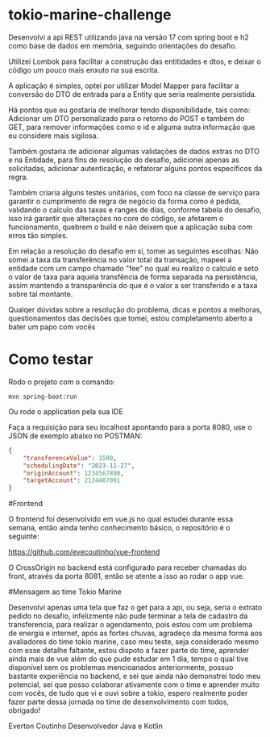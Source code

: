 # tokio-marine-challenge

Desenvolvi a api REST utilizando java na versão 17 com spring boot e h2 como base de dados em memória, seguindo orientações do desafio.

Utilizei Lombok para facilitar a construção das entitidades e dtos, e deixar o código um pouco mais enxuto na sua escrita.

A aplicação é simples, optei por utilizar Model Mapper para facilitar a conversão do DTO de entrada para a Entity que seria realmente persistida. 

Há pontos que eu gostaria de melhorar tendo disponibilidade, tais como:  Adicionar um DTO personalizado para o retorno do POST e também do GET, para remover informações como o id e alguma outra informação que eu considere mais sigilosa. 

Também gostaria de adicionar algumas validações de dados extras no DTO e na Entidade, para fins de resolução do desafio, adicionei apenas as solicitadas, adicionar autenticação, e refatorar alguns pontos especificos da regra. 

Também criaria alguns testes unitários, com foco na classe de serviço para garantir o cumprimento de regra de negócio da forma como é pedida, validando o calculo das taxas e ranges de dias, conforme tabela do desafio, isso irá garantir que alterações no core do código, se afetarem o funcionamento, quebrem o build e não deixem que a aplicação suba com erros tão simples. 

Em relação a resolução do desafio em si, tomei as seguintes escolhas: Não somei a taxa da transferência no valor total da transação, mapeei a entidade com um campo chamado "fee" no qual eu realizo o calculo e seto o valor de taxa para aquela transfência de forma separada na persistência, assim mantendo a transparência do que é o valor a ser transferido e a taxa sobre tal montante. 

Qualqer dúvidas sobre a resolução do problema, dicas e pontos a melhoras, questionamentos das decisões que tomei, estou completamento aberto a bater um papo com vocês

# Como testar

Rodo o projeto com o comando:

~~~
mvn spring-boot:run
~~~

Ou rode o application pela sua IDE 

Faça a requisição para seu localhost apontando para a porta 8080, use o JSON de exemplo abaixo no POSTMAN:

~~~JSON
{
    "transferenceValue": 1500,
    "schedulingDate": "2023-11-27",
    "originAccount": 1234567890,
    "targetAccount": 2124487091
}
~~~

#Frontend 

O frontend foi desenvolvido em vue.js no qual estudei durante essa semana, então ainda tenho conhecimento básico, o repositório é o seguinte: 

https://github.com/evecoutinho/vue-frontend 

O CrossOrigin no backend está configurado para receber chamadas do front, através da porta 8081, então se atente a isso ao rodar o app vue.

#Mensagem ao time Tokio Marine

Desenvolvi apenas uma tela que faz o get para a api, ou seja, seria o extrato pedido no desafio, infelizmente não pude terminar a tela de cadastro da transferencia, para realizar o agendamento, pois estou com um problema de energia e internet, após as fortes chuvas, agradeço da mesma forma aos avaliadores do time tokio marine, caso meu teste, seja considerado mesmo com esse detalhe faltante, estou dispoto a fazer parte do time, aprender ainda mais de vue além do que pude estudar em 1 dia, tempo o qual tive disponível sem os problemas mencioanados anteriormente, possuo bastante experiência no backend, e sei que ainda não demonstrei todo meu potencial, sei que posso colaborar ativamente com o time e aprender muito com vocês, de tudo que vi e ouvi sobre a tokio, espero realmente poder fazer parte dessa jornada no time de desenvolvimento com todos, obrigado!

Everton Coutinho
Desenvolvedor Java e Kotlin









